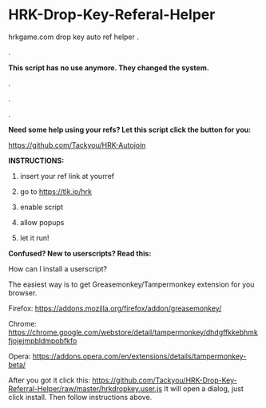 # HRK-Drop-Key-Referal-Helper
hrkgame.com drop key auto ref helper
.

.

**This script has no use anymore. They changed the system.**

.

.

.

**Need some help using your refs? Let this script click the button for you:**

https://github.com/Tackyou/HRK-Autojoin

**INSTRUCTIONS:**

1) insert your ref link at yourref

2) go to https://tlk.io/hrk

3) enable script

4) allow popups

5) let it run!

**Confused? New to userscripts? Read this:**

How can I install a userscript?

The easiest way is to get Greasemonkey/Tampermonkey extension for you browser.

Firefox: https://addons.mozilla.org/firefox/addon/greasemonkey/

Chrome: https://chrome.google.com/webstore/detail/tampermonkey/dhdgffkkebhmkfjojejmpbldmpobfkfo

Opera: https://addons.opera.com/en/extensions/details/tampermonkey-beta/

After you got it click this: https://github.com/Tackyou/HRK-Drop-Key-Referral-Helper/raw/master/hrkdropkey.user.js
It will open a dialog, just click install. Then follow instructions above.

